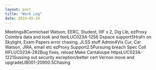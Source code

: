```yaml
---
layout: post
title: "Work Log"
date: 2019-05-24
---
```

<tr><td>Meetings</td><td></td><td>8</td><td>Carmichael Watson, EERC, Student, IIIF x 2, Dig Lib, ezProxy</td></tr>
<tr><td>Coimbra data and look and feel</td><td>LUC023A-125</td><td>6</td><td></td></tr>
<tr><td>Dspace support</td><td></td><td>5</td><td>Hrafn on Skylight, Exam Papers error chasing, JLSS stuff</td></tr>
<tr><td>Admin</td><td></td><td>4</td><td>Vis Cur, Car Watson, JIRA, email etc</td></tr>
<tr><td>ezProxy Support</td><td></td><td>2.5</td><td>Pursuing breach</td></tr>
<tr><td>Spec Coll IIIF</td><td>LUC023A-28</td><td>2</td><td>Bug fixes, reload</td></tr>
<tr><td>Make Cantaloupe https</td><td>LUC023A-122</td><td>1</td><td>Sussing out security exception/better cert</td></tr>
<tr><td>Vernon move and upgrade</td><td>LIB001-2090</td><td>0.5</td><td>Chasing</td></tr>
